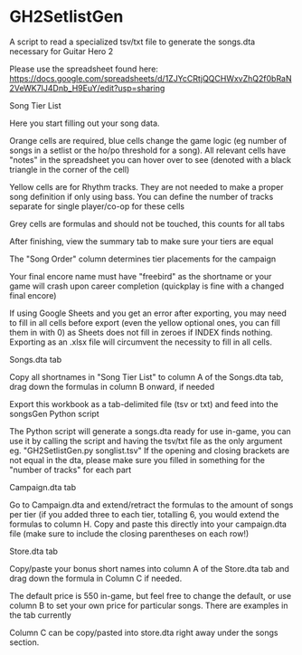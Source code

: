 # GH2SetlistGen
A script to read a specialized tsv/txt file to generate the songs.dta necessary for Guitar Hero 2

Please use the spreadsheet found here: https://docs.google.com/spreadsheets/d/1ZJYcCRtjQQCHWxvZhQ2f0bRaN2VeWK7IJ4Dnb_H9EuY/edit?usp=sharing

Song Tier List

Here you start filling out your song data.

Orange cells are required, blue cells change the game logic (eg number of songs in a setlist or the ho/po threshold for a song). All relevant cells have "notes" in the spreadsheet you can hover over to see (denoted with a black triangle in the corner of the cell)

Yellow cells are for Rhythm tracks. They are not needed to make a proper song definition if only using bass. You can define the number of tracks separate for single player/co-op for these cells

Grey cells are formulas and should not be touched, this counts for all tabs

After finishing, view the summary tab to make sure your tiers are equal

The "Song Order" column determines tier placements for the campaign

Your final encore name must have "freebird" as the shortname or your game will crash upon career completion (quickplay is fine with a changed final encore)

If using Google Sheets and you get an error after exporting, you may need to fill in all cells before export (even the yellow optional ones, you can fill them in with 0) as Sheets does not fill in zeroes if INDEX finds nothing. Exporting as an .xlsx file will circumvent the necessity to fill in all cells.

Songs.dta tab

Copy all shortnames in "Song Tier List" to column A of the Songs.dta tab, drag down the formulas in column B onward, if needed

Export this workbook as a tab-delimited file (tsv or txt) and feed into the songsGen Python script

The Python script will generate a songs.dta ready for use in-game, you can use it by calling the script and having the tsv/txt file as the only argument eg. "GH2SetlistGen.py songlist.tsv"
If the opening and closing brackets are not equal in the dta, please make sure you filled in something for the "number of tracks" for each part

Campaign.dta tab

Go to Campaign.dta and extend/retract the formulas to the amount of songs per tier (if you added three to each tier, totalling 6, you would extend the formulas to column H. Copy and paste this directly into your campaign.dta file (make sure to include the closing parentheses on each row!)

Store.dta tab

Copy/paste your bonus short names into column A of the Store.dta tab and drag down the formula in Column C if needed.

The default price is 550 in-game, but feel free to change the default, or use column B to set your own price for particular songs. There are examples in the tab currently

Column C can be copy/pasted into store.dta right away under the songs section.
